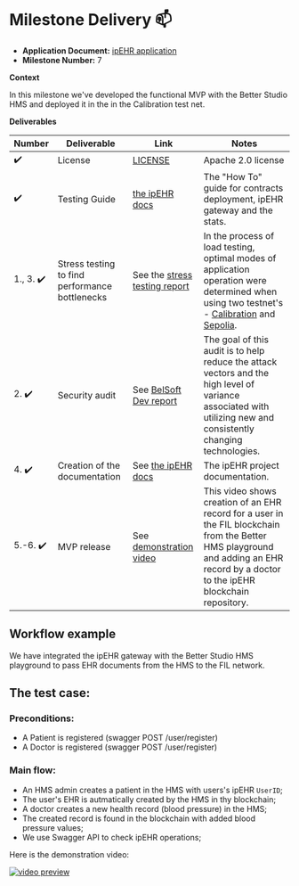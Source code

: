 # Milestone Delivery :mailbox:

* **Application Document:** [ipEHR application](https://github.com/filecoin-project/devgrants/issues/418)
* **Milestone Number:** 7

**Context**

In this milestone we've developed the functional MVP with the Better Studio HMS and deployed it in the in the Calibration test net.

**Deliverables**

| Number                | Deliverable                              | Link                                                                                                                                  | Notes                                                                                                                                                                                                                                                                                                                  |
|-----------------------|------------------------------------------|---------------------------------------------------------------------------------------------------------------------------------------|------------------------------------------------------------------------------------------------------------------------------------------------------------------------------------------------------------------------------------------------------------------------------------------------------------------------|
| :heavy_check_mark:    | License | [LICENSE](https://github.com/bsn-si/IPEHR-stat/blob/main/LICENSE) | Apache 2.0 license |
| :heavy_check_mark:    | Testing Guide | [the ipEHR docs](https://ipehr.gitbook.io/docs/guides/install) | The "How To" guide for contracts deployment, ipEHR gateway and the stats. |
| 1., 3. :heavy_check_mark: | Stress testing to find performance bottlenecks | See the [stress testing report](https://github.com/bsn-si/IPEHR-gateway/blob/develop/progress/Milestone_7/Stress_testing/README.md) | In the process of load testing, optimal modes of application operation were determined when using two testnet's - [Calibration](https://calibration.filfox.info/en) and [Sepolia](https://sepolia.etherscan.io/). | 
| 2. :heavy_check_mark: | Security audit | See [BelSoft Dev report](https://github.com/bsn-si/IPEHR-gateway/blob/develop/progress/Milestone_7/Security_audit.md) | The goal of this audit is to help reduce the attack vectors and the high level of variance associated with utilizing new and consistently changing technologies. | 
| 4. :heavy_check_mark: | Creation of the documentation | See [the ipEHR docs](https://ipehr.gitbook.io/docs/) | The ipEHR project documentation. |
| 5.-6. :heavy_check_mark: | MVP release | See [demonstration video](https://media.bsn.si/ipehr/v2/ipehr_API_3.mp4) | This video shows creation of an EHR record for a user in the FIL blockchain from the Better HMS playground and adding an EHR record by a doctor to the ipEHR blockchain repository. |

## Workflow example

We have integrated the ipEHR gateway with the Better Studio HMS playground to pass EHR documents from the HMS to the FIL network.

## The test case:
### Preconditions:

-   A Patient is registered (swagger POST /user/register)
-   A Doctor is registered (swagger POST /user/register)

### Main flow:

-   An HMS admin creates a patient in the HMS with users's ipEHR `UserID`;
-   The user's EHR is autmatically created by the HMS in thу blockchain;
-   A doctor creates a new health record (blood pressure) in the HMS;
-   The created record is found in the blockchain with added blood pressure values;
-   We use Swagger API to check ipEHR operations;

Here is the demonstration video:

[![video preview](https://github-production-user-asset-6210df.s3.amazonaws.com/98888366/262045194-8f56a41a-fa8d-41fc-a659-0b525e2cb29f.png)](https://media.bsn.si/ipehr/v2/ipehr_API_3.mp4)

